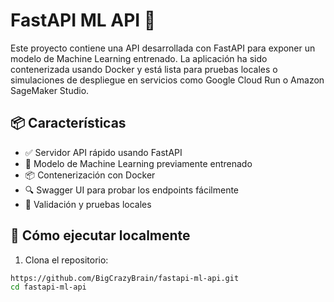 # FastAPI ML API 🚀

Este proyecto contiene una API desarrollada con FastAPI para exponer un modelo de Machine Learning entrenado. La aplicación ha sido contenerizada usando Docker y está lista para pruebas locales o simulaciones de despliegue en servicios como Google Cloud Run o Amazon SageMaker Studio.

## 📦 Características

- ✅ Servidor API rápido usando FastAPI
- 🤖 Modelo de Machine Learning previamente entrenado
- 📦 Contenerización con Docker
- 🔍 Swagger UI para probar los endpoints fácilmente
- 🧪 Validación y pruebas locales

## 🚀 Cómo ejecutar localmente

1. Clona el repositorio:
```bash
https://github.com/BigCrazyBrain/fastapi-ml-api.git
cd fastapi-ml-api

